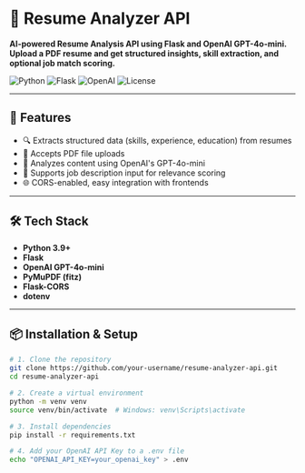 # 📄 Resume Analyzer API

**AI-powered Resume Analysis API using Flask and OpenAI GPT-4o-mini. Upload a PDF resume and get structured insights, skill extraction, and optional job match scoring.**

![Python](https://img.shields.io/badge/Python-3.9%2B-blue)
![Flask](https://img.shields.io/badge/Flask-lightgrey)
![OpenAI](https://img.shields.io/badge/OpenAI-GPT--4o--mini-blueviolet)
![License](https://img.shields.io/badge/License-MIT-green)

---

## 🚀 Features

- 🔍 Extracts structured data (skills, experience, education) from resumes
- 📄 Accepts PDF file uploads
- 🤖 Analyzes content using OpenAI's GPT-4o-mini
- 🧠 Supports job description input for relevance scoring
- 🌐 CORS-enabled, easy integration with frontends

---

## 🛠️ Tech Stack

- **Python 3.9+**
- **Flask**
- **OpenAI GPT-4o-mini**
- **PyMuPDF (fitz)**
- **Flask-CORS**
- **dotenv**

---

## 📦 Installation & Setup

```bash
# 1. Clone the repository
git clone https://github.com/your-username/resume-analyzer-api.git
cd resume-analyzer-api

# 2. Create a virtual environment
python -m venv venv
source venv/bin/activate  # Windows: venv\Scripts\activate

# 3. Install dependencies
pip install -r requirements.txt

# 4. Add your OpenAI API Key to a .env file
echo "OPENAI_API_KEY=your_openai_key" > .env

